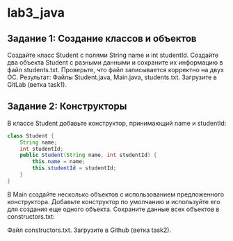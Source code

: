 # lab3_java
## Задание 1: Создание классов и объектов
Создайте класс Student с полями String name и int studentId. Создайте два объекта Student с разными данными и сохраните их информацию в файл students.txt. Проверьте, что файл записывается корректно на двух ОС.
Результат: Файлы Student.java, Main.java, students.txt. Загрузите в GitLab (ветка task1).

## Задание 2: Конструкторы
В классе Student добавьте конструктор, принимающий name и studentId:
```java
class Student {
    String name;
    int studentId;
    public Student(String name, int studentId) {
        this.name = name;
        this.studentId = studentId;
    }
}
```

В Main создайте несколько объектов с использованием предложенного конструктора. Добавьте конструктор по умолчанию и используйте его для создания еще одного объекта. Сохраните данные всех объектов в constructors.txt:

Файл constructors.txt. Загрузите в Github (ветка task2).
